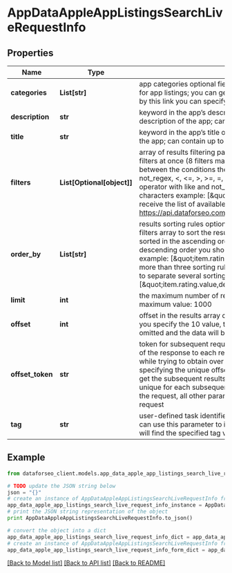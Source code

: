 # AppDataAppleAppListingsSearchLiveRequestInfo


## Properties

Name | Type | Description | Notes
------------ | ------------- | ------------- | -------------
**categories** | **List[str]** | app categories optional field the categories you specify are used to search for app listings; you can get the full list of available app listing categories by this link you can specify up to 10 categories | [optional] 
**description** | **str** | keyword in the app’s description optional field keywords that occur in the description of the app; can contain up to 200 symbols | [optional] 
**title** | **str** | keyword in the app’s title optional field keywords that occur in the title of the app; can contain up to 200 symbols | [optional] 
**filters** | **List[Optional[object]]** | array of results filtering parameters optional field you can add several filters at once (8 filters maximum) you should set a logical operator and, or between the conditions the following operators are supported: regex, not_regex, &lt;, &lt;&#x3D;, &gt;, &gt;&#x3D;, &#x3D;, &lt;&gt;, in, not_in, like, not_like you can use the % operator with like and not_like to match any string of zero or more characters example: [\&quot;rating.value\&quot;,\&quot;&gt;\&quot;,3] you can receive the list of available filters by making a separate request to https://api.dataforseo.com/v3/app_data/apple/app_listings/available_filters | [optional] 
**order_by** | **List[str]** | results sorting rules optional field you can use the same values as in the filters array to sort the results possible sorting types: asc – results will be sorted in the ascending order desc – results will be sorted in the descending order you should use a comma to set up a sorting parameter example: [\&quot;item.rating.value,desc\&quot;] note that you can set no more than three sorting rules in a single request you should use a comma to separate several sorting rules example: [\&quot;item.rating.value,desc\&quot;,\&quot;item.rating.value,desc\&quot;] | [optional] 
**limit** | **int** | the maximum number of returned apps optional field default value: 100 maximum value: 1000 | [optional] 
**offset** | **int** | offset in the results array of returned apps optional field default value: 0 if you specify the 10 value, the first ten entities in the results array will be omitted and the data will be provided for the successive entities | [optional] 
**offset_token** | **str** | token for subsequent requests optional field provided in the identical filed of the response to each request; use this parameter to avoid timeouts while trying to obtain over 100,000 results in a single request; by specifying the unique offset_token value from the response array, you will get the subsequent results of the initial task; offset_token values are unique for each subsequent task Note: if the offset_token is specified in the request, all other parameters should be identical to the previous request | [optional] 
**tag** | **str** | user-defined task identifier optional field the character limit is 255 you can use this parameter to identify the task and match it with the result you will find the specified tag value in the data object of the response | [optional] 

## Example

```python
from dataforseo_client.models.app_data_apple_app_listings_search_live_request_info import AppDataAppleAppListingsSearchLiveRequestInfo

# TODO update the JSON string below
json = "{}"
# create an instance of AppDataAppleAppListingsSearchLiveRequestInfo from a JSON string
app_data_apple_app_listings_search_live_request_info_instance = AppDataAppleAppListingsSearchLiveRequestInfo.from_json(json)
# print the JSON string representation of the object
print AppDataAppleAppListingsSearchLiveRequestInfo.to_json()

# convert the object into a dict
app_data_apple_app_listings_search_live_request_info_dict = app_data_apple_app_listings_search_live_request_info_instance.to_dict()
# create an instance of AppDataAppleAppListingsSearchLiveRequestInfo from a dict
app_data_apple_app_listings_search_live_request_info_form_dict = app_data_apple_app_listings_search_live_request_info.from_dict(app_data_apple_app_listings_search_live_request_info_dict)
```
[[Back to Model list]](../README.md#documentation-for-models) [[Back to API list]](../README.md#documentation-for-api-endpoints) [[Back to README]](../README.md)


